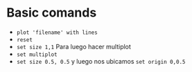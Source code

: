 # Basic comands

- `plot 'filename' with lines`
- `reset`
- `set size 1,1` Para luego hacer multiplot
- `set multiplot`
- `set size 0.5, 0.5` y luego nos ubicamos `set origin 0,0.5`

